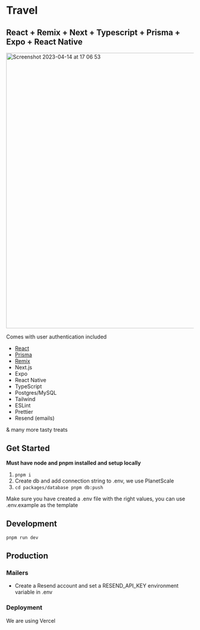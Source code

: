 # Travel

## React + Remix + Next + Typescript + Prisma + Expo + React Native

<img width="738" alt="Screenshot 2023-04-14 at 17 06 53" src="https://user-images.githubusercontent.com/12549124/232088546-2c735482-9063-4297-9077-f7dd2fcb60d5.png">

Comes with user authentication included

- [React](https://github.com/facebook/react)
- [Prisma](https://www.prisma.io)
- [Remix](https://remix.run)
- Next.js
- Expo
- React Native
- TypeScript
- Postgres/MySQL
- Tailwind
- ESLint
- Prettier
- Resend (emails)

& many more tasty treats

## Get Started

**Must have node and pnpm installed and setup locally**

1. `pnpm i`
2. Create db and add connection string to .env, we use PlanetScale
3. `cd packages/database pnpm db:push`

Make sure you have created a .env file with the right values, you can use .env.example as the template

## Development

`pnpm run dev`

## Production

### Mailers

- Create a Resend account and set a RESEND_API_KEY environment variable in .env

### Deployment

We are using Vercel
